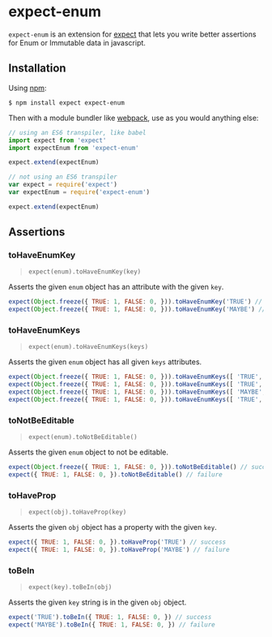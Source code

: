 # expect-enum

`expect-enum` is an extension for [expect](https://github.com/mjackson/expect) that lets you write better assertions for Enum or Immutable data in javascript.

## Installation

Using [npm](https://www.npmjs.org/):

    $ npm install expect expect-enum

Then with a module bundler like [webpack](https://webpack.github.io/), use as you would anything else:

```js
// using an ES6 transpiler, like babel
import expect from 'expect'
import expectEnum from 'expect-enum'

expect.extend(expectEnum)

// not using an ES6 transpiler
var expect = require('expect')
var expectEnum = require('expect-enum')

expect.extend(expectEnum)
```

## Assertions

### toHaveEnumKey

> `expect(enum).toHaveEnumKey(key)`

Asserts the given `enum` object has an attribute with the given `key`.

```js
expect(Object.freeze({ TRUE: 1, FALSE: 0, })).toHaveEnumKey('TRUE') // success
expect(Object.freeze({ TRUE: 1, FALSE: 0, })).toHaveEnumKey('MAYBE') // failure
```

### toHaveEnumKeys

> `expect(enum).toHaveEnumKeys(keys)`

Asserts the given `enum` object has all given `keys` attributes.

```js
expect(Object.freeze({ TRUE: 1, FALSE: 0, })).toHaveEnumKeys([ 'TRUE', ]) // success
expect(Object.freeze({ TRUE: 1, FALSE: 0, })).toHaveEnumKeys([ 'TRUE', 'FALSE', ]) // success
expect(Object.freeze({ TRUE: 1, FALSE: 0, })).toHaveEnumKeys([ 'MAYBE', ]) // failure
expect(Object.freeze({ TRUE: 1, FALSE: 0, })).toHaveEnumKeys([ 'TRUE', 'FALSE', 'MAYBE', ]) // failure
```

### toNotBeEditable

> `expect(enum).toNotBeEditable()`

Asserts the given `enum` object to not be editable.

```js
expect(Object.freeze({ TRUE: 1, FALSE: 0, })).toNotBeEditable() // success
expect({ TRUE: 1, FALSE: 0, }).toNotBeEditable() // failure
```

### toHaveProp

> `expect(obj).toHaveProp(key)`

Asserts the given `obj` object has a property with the given `key`.

```js
expect({ TRUE: 1, FALSE: 0, }).toHaveProp('TRUE') // success
expect({ TRUE: 1, FALSE: 0, }).toHaveProp('MAYBE') // failure
```

### toBeIn

> `expect(key).toBeIn(obj)`

Asserts the given `key` string is in the given `obj` object.

```js
expect('TRUE').toBeIn({ TRUE: 1, FALSE: 0, }) // success
expect('MAYBE').toBeIn({ TRUE: 1, FALSE: 0, }) // failure
```
